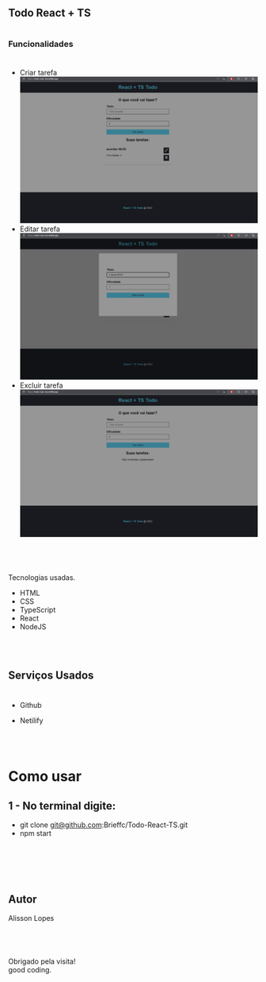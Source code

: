 ## Todo React + TS

#

### Funcionalidades

#

- Criar tarefa
  <img src="./public/react2.png">
- Editar tarefa
  <img src="./public/react_edit.png">
- Excluir tarefa
  <img src="./public/react1.png">

#

<br />

Tecnologias usadas.

- HTML
- CSS
- TypeScript
- React
- NodeJS

<br />
<br />

## Serviços Usados

#

- Github
- Netilify

  <br />
  <br />

# Como usar

## 1 - No terminal digite:

- git clone git@github.com:Brieffc/Todo-React-TS.git
- npm start

<br />
<br />

  <br />
  <br />

## Autor

Alisson Lopes

<br />

#

Obrigado pela visita!<br />
good coding.
